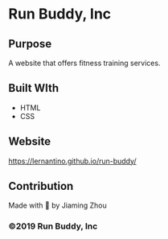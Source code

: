 # Run Buddy, Inc

## Purpose
A website that offers fitness training services.

## Built WIth
* HTML
* CSS

## Website
https://lernantino.github.io/run-buddy/

## Contribution
Made with :heartbeat: by Jiaming Zhou

### ©️2019 Run Buddy, Inc
